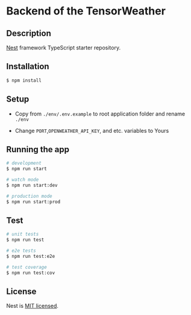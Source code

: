 # Backend of the TensorWeather

## Description

[Nest](https://github.com/nestjs/nest) framework TypeScript starter repository.

## Installation

```bash
$ npm install
```

## Setup

- Copy from `./env/.env.example` to root application folder and rename `./env`

- Change `PORT`,`OPENWEATHER_API_KEY`, and etc. variables to Yours

## Running the app

```bash
# development
$ npm run start

# watch mode
$ npm run start:dev

# production mode
$ npm run start:prod
```

## Test

```bash
# unit tests
$ npm run test

# e2e tests
$ npm run test:e2e

# test coverage
$ npm run test:cov
```

## License

Nest is [MIT licensed](LICENSE).
